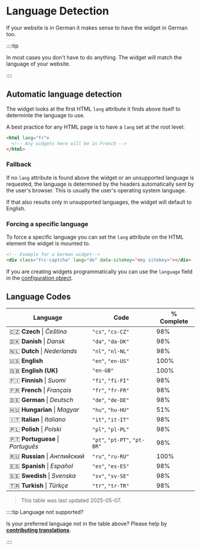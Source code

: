 # Language Detection

If your website is in German it makes sense to have the widget in German too.

::::tip

In most cases you don't have to do anything. The widget will match the language of your website.

::::

## Automatic language detection

The widget looks at the first HTML `lang` attribute it finds above itself to determinte the language to use.

A best practice for any HTML page is to have a `lang` set at the root level:

```html
<html lang="fr">
  <!-- Any widgets here will be in French -->
</html>
```

### Fallback

If no `lang` attribute is found above the widget or an unsupported language is requested, the language is determined by the headers automatically sent by the user's browser. This is usually the user's operating system language.

If that also results only in unsupported languages, the widget will default to English.

### Forcing a specific language

To force a specific language you can set the `lang` attribute on the HTML element the widget is mounted to.

```html
<!-- Example for a German widget-->
<div class="frc-captcha" lang="de" data-sitekey="<my sitekey>"></div>
```

If you are creating widgets programmatically you can use the `language` field in the [configuration object](../sdk/reference/sdk.createwidgetoptions.md).

## Language Codes

| Language | Code  | % Complete              |
|----------|-------|-------------------------|
| 🇨🇿 **Czech** \| *Čeština* | `"cs"`, `"cs-CZ"`| 98% |
| 🇩🇰 **Danish** \| *Dansk* | `"da"`, `"da-DK"`| 98% |
| 🇳🇱 **Dutch** \| *Nederlands* | `"nl"`, `"nl-NL"`| 98% |
| 🇺🇸 **English** | `"en"`, `"en-US"`| 100% |
| 🇬🇧 **English (UK)** |`"en-GB"`| 100% |
| 🇫🇮 **Finnish** \| *Suomi* | `"fi"`, `"fi-FI"`| 98% |
| 🇫🇷 **French** \| *Français* | `"fr"`, `"fr-FR"`| 98% |
| 🇩🇪 **German** \| *Deutsch* | `"de"`, `"de-DE"`| 98% |
| 🇭🇺 **Hungarian** \| *Magyar* | `"hu"`, `"hu-HU"`| 51% |
| 🇮🇹 **Italian** \| *Italiano* | `"it"`, `"it-IT"`| 98% |
| 🇵🇱 **Polish** \| *Polski* | `"pl"`, `"pl-PL"`| 98% |
| 🇵🇹 **Portuguese** \| *Português* | `"pt"`, `"pt-PT"`, `"pt-BR"`| 98% |
| 🇷🇺 **Russian** \| *Английский* | `"ru"`, `"ru-RU"`| 100% |
| 🇪🇸 **Spanish** \| *Español* | `"es"`, `"es-ES"`| 98% |
| 🇸🇪 **Swedish** \| *Svenska* | `"sv"`, `"sv-SE"`| 98% |
| 🇹🇷 **Turkish** \| *Türkçe* | `"tr"`, `"tr-TR"`| 98% |

> This table was last updated 2025-05-07.

::::tip Language not supported?

Is your preferred language not in the table above? Please help by [**contributing translations**](https://poeditor.com/join/project/lrdZQ5Uk6D).

::::

